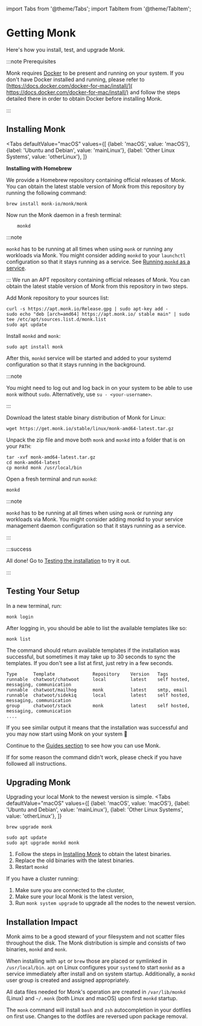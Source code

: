 import Tabs from '@theme/Tabs';
import TabItem from '@theme/TabItem';

# Getting Monk

Here's how you install, test, and upgrade Monk.

:::note Prerequisites

Monk requires [Docker](https://www.docker.com/) to be present and running on your system. If you don't have Docker installed and running, please refer to ​[https://docs.docker.com/docker-for-mac/install/](​https://docs.docker.com/docker-for-mac/install/) and follow the steps detailed there in order to obtain Docker before installing Monk.

:::

## Installing Monk

<Tabs
  defaultValue="macOS"
  values={[
    {label: 'macOS', value: 'macOS'},
    {label: 'Ubuntu and Debian', value: 'mainLinux'},
    {label: 'Other Linux Systems', value: 'otherLinux'},
  ]}
>
<TabItem value="macOS">

**Installing with Homebrew**

We provide a Homebrew repository containing official releases of Monk. You can obtain the latest stable version of Monk from this repository by running the following command:

    brew install monk-io/monk/monk

Now run the Monk daemon in a fresh terminal:

        monkd

:::note

`monkd` has to be running at all times when using `monk` or running any workloads via Monk. You might consider adding `monkd` to your `launchctl` configuration so that it stays running as a service. See [Running `monkd` as a service](./cli/monkd.md).

:::
</TabItem>
<TabItem value="mainLinux">
We run an APT repository containing official releases of Monk. You can obtain the latest stable version of Monk from this repository in two steps.

Add Monk repository to your sources list:

    curl -s https://apt.monk.io/Release.gpg | sudo apt-key add -
    sudo echo "deb [arch=amd64] https://apt.monk.io/ stable main" | sudo tee /etc/apt/sources.list.d/monk.list
    sudo apt update

Install `monkd` and `monk`:

    sudo apt install monk

After this, `monkd` service will be started and added to your systemd configuration so that it stays running in the background.

:::note

You might need to log out and log back in on your system to be able to use `monk` without `sudo`. Alternatively, use `su - <your-username>`.

:::
</TabItem>
<TabItem value="otherLinux">

Download the latest stable binary distribution of Monk for Linux:

    wget https://get.monk.io/stable/linux/monk-amd64-latest.tar.gz

Unpack the zip file and move both `monk` and `monkd` into a folder that is on your `PATH`:

    tar -xvf monk-amd64-latest.tar.gz
    cd monk-amd64-latest
    cp monkd monk /usr/local/bin

Open a fresh terminal and run `monkd`:

    monkd

:::note

`monkd` has to be running at all times when using `monk` or running any workloads via Monk. You might consider adding monkd to your service management daemon configuration so that it stays running as a service.

:::
</TabItem>
</Tabs>

:::success

All done! Go to [Testing the installation](#testing-your-setup) to try it out.

:::

## Testing Your Setup

In a new terminal, run:

    monk login

After logging in, you should be able to list the available templates like so:

    monk list

The command should return available templates if the installation was successful, but sometimes it may take up to 30 seconds to sync the templates. If you don't see a list at first, just retry in a few seconds.

    Type      Template              Repository    Version   Tags
    runnable  chatwoot/chatwoot     local         latest    self hosted, messaging, communication
    runnable  chatwoot/mailhog      monk          latest    smtp, email
    runnable  chatwoot/sidekiq      local         latest    self hosted, messaging, communication
    group     chatwoot/stack        monk          latest    self hosted, messaging, communication
    ....

If you see similar output it means that the installation was successful and you may now start using Monk on your system 🎉

Continue to the [Guides section](/) to see how you can use Monk.

If for some reason the command didn't work, please check if you have followed all instructions.

## Upgrading Monk

Upgrading your local Monk to the newest version is simple.
<Tabs
  defaultValue="macOS"
  values={[
    {label: 'macOS', value: 'macOS'},
    {label: 'Ubuntu and Debian', value: 'mainLinux'},
    {label: 'Other Linux Systems', value: 'otherLinux'},
  ]}
>

<TabItem value="macOS">

    brew upgrade monk

</TabItem>

<TabItem value="mainLinux">

    sudo apt update
    sudo apt upgrade monkd monk

</TabItem>

<TabItem value="otherLinux">

1. Follow the steps in [Installing Monk](get-monk.md) to obtain the latest binaries.
2. Replace the old binaries with the latest binaries.
3. Restart `monkd`

</TabItem>

</Tabs>

If you have a cluster running:

1. Make sure you are connected to the cluster,
2. Make sure your local Monk is the latest version,
3. Run `monk system upgrade` to upgrade all the nodes to the newest version.

## Installation Impact

Monk aims to be a good steward of your filesystem and not scatter files throughout the disk. The Monk distribution is simple and consists of two binaries, `monkd` and `monk`. 

When installing with `apt` or `brew` those are placed or symlinked in `/usr/local/bin`. `apt` on Linux configures your `systemd` to start `monkd` as a service immediately after install and on system startup. Additionally, a `monkd` user group is created and assigned appropriately.

All data files needed for Monk's operation are created in `/var/lib/monkd` (Linux) and `~/.monk` (both Linux and macOS) upon first `monkd` startup.

The `monk` command will install `bash` and `zsh` autocompletion in your dotfiles on first use. Changes to the dotfiles are reversed upon package removal.
